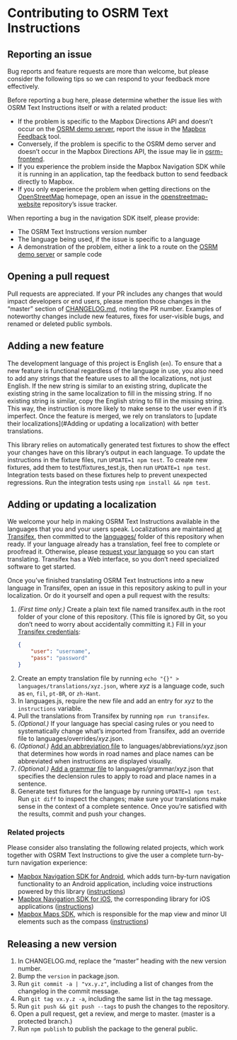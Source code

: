# Contributing to OSRM Text Instructions

## Reporting an issue

Bug reports and feature requests are more than welcome, but please consider the following tips so we can respond to your feedback more effectively.

Before reporting a bug here, please determine whether the issue lies with OSRM Text Instructions itself or with a related product:

* If the problem is specific to the Mapbox Directions API and doesn’t occur on the [OSRM demo server](http://map.project-osrm.org/), report the issue in the [Mapbox Feedback](https://www.mapbox.com/feedback/) tool.
* Conversely, if the problem is specific to the OSRM demo server and doesn’t occur in the Mapbox Directions API, the issue may lie in [osrm-frontend](https://github.com/Project-OSRM/osrm-frontend/).
* If you experience the problem inside the Mapbox Navigation SDK while it is running in an application, tap the feedback button to send feedback directly to Mapbox.
* If you only experience the problem when getting directions on the [OpenStreetMap](https://www.openstreetmap.org/) homepage, open an issue in the [openstreetmap-website](https://github.com/openstreetmap/openstreetmap-website/) repository’s issue tracker.

When reporting a bug in the navigation SDK itself, please provide:

* The OSRM Text Instructions version number
* The language being used, if the issue is specific to a language
* A demonstration of the problem, either a link to a route on the [OSRM demo server](http://map.project-osrm.org/) or sample code

## Opening a pull request

Pull requests are appreciated. If your PR includes any changes that would impact developers or end users, please mention those changes in the “master” section of [CHANGELOG.md](CHANGELOG.md), noting the PR number. Examples of noteworthy changes include new features, fixes for user-visible bugs, and renamed or deleted public symbols.

## Adding a new feature

The development language of this project is English (`en`). To ensure that a new feature is functional regardless of the language in use, you also need to add any strings that the feature uses to all the localizations, not just English. If the new string is similar to an existing string, duplicate the existing string in the same localization to fill in the missing string. If no existing string is similar, copy the English string to fill in the missing string. This way, the instruction is more likely to make sense to the user even if it’s imperfect. Once the feature is merged, we rely on translators to [update their localizations](#Adding or updating a localization) with better translations.

This library relies on automatically generated test fixtures to show the effect your changes have on this library’s output in each language. To update the instructions in the fixture files, run `UPDATE=1 npm test`. To create new fixtures, add them to test/fixtures_test.js, then run `UPDATE=1 npm test`. Integration tests based on these fixtures help to prevent unexpected regressions. Run the integration tests using `npm install && npm test`.

## Adding or updating a localization

We welcome your help in making OSRM Text Instructions available in the languages that you and your users speak. Localizations are maintained [at Transifex](https://www.transifex.com/project-osrm/osrm-text-instructions/), then committed to the [languages/](https://github.com/Project-OSRM/osrm-text-instructions/tree/master/languages/) folder of this repository when ready. If your language already has a translation, feel free to complete or proofread it. Otherwise, please [request your language](https://www.transifex.com/project-osrm/osrm-text-instructions/) so you can start translating. Transifex has a Web interface, so you don’t need specialized software to get started.

Once you’ve finished translating OSRM Text Instructions into a new language in Transifex, open an issue in this repository asking to pull in your localization. Or do it yourself and open a pull request with the results:

1. _(First time only.)_ Create a plain text file named transifex.auth in the root folder of your clone of this repository. (This file is ignored by Git, so you don’t need to worry about accidentally committing it.) Fill in your [Transifex credentials](https://docs.transifex.com/api/introduction#authentication):
   ```json
   {
       "user": "username",
       "pass": "password"
   }
   ```
1. Create an empty translation file by running `echo "{}" > languages/translations/xyz.json`, where _xyz_ is a language code, such as `en`, `fil`, `pt-BR`, or `zh-Hant`.
1. In languages.js, require the new file and add an entry for _xyz_ to the `instructions` variable.
1. Pull the translations from Transifex by running `npm run transifex`.
1. _(Optional.)_ If your language has special casing rules or you need to systematically change what’s imported from Transifex, add an override file to languages/overrides/_xyz_.json.
1. _(Optional.)_ [Add an abbreviation file](languages/abbreviations/README.md) to languages/abbreviations/_xyz_.json that determines how words in road names and place names can be abbreviated when instructions are displayed visually.
1. _(Optional.)_ [Add a grammar file](languages/grammar/README.md) to languages/grammar/_xyz_.json that specifies the declension rules to apply to road and place names in a sentence.
1. Generate test fixtures for the language by running `UPDATE=1 npm test`. Run `git diff` to inspect the changes; make sure your translations make sense in the context of a complete sentence. Once you’re satisfied with the results, commit and push your changes.

### Related projects

Please consider also translating the following related projects, which work together with OSRM Text Instructions to give the user a complete turn-by-turn navigation experience:

* [Mapbox Navigation SDK for Android](https://www.transifex.com/mapbox/mapbox-navigation-sdk-for-android/), which adds turn-by-turn navigation functionality to an Android application, including voice instructions powered by this library ([instructions](https://github.com/mapbox/mapbox-navigation-android/#translations))
* [Mapbox Navigation SDK for iOS](https://www.transifex.com/mapbox/mapbox-navigation-ios/), the corresponding library for iOS applications ([instructions](https://github.com/mapbox/mapbox-navigation-ios/blob/master/CONTRIBUTING.md#adding-or-updating-a-localization))
* [Mapbox Maps SDK](https://www.transifex.com/mapbox/mapbox-gl-native/), which is responsible for the map view and minor UI elements such as the compass ([instructions](https://github.com/mapbox/mapbox-gl-native/blob/master/platform/ios/DEVELOPING.md#adding-a-localization))

## Releasing a new version

1. In CHANGELOG.md, replace the “master” heading with the new version number.
1. Bump the `version` in package.json.
1. Run `git commit -a | "vx.y.z"`, including a list of changes from the changelog in the commit message.
1. Run `git tag vx.y.z -a`, including the same list in the tag message.
1. Run `git push && git push --tags` to push the changes to the repository.
1. Open a pull request, get a review, and merge to master. (master is a protected branch.)
1. Run `npm publish` to publish the package to the general public.
